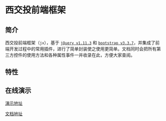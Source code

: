# 西交投前端框架

## 简介
西交投前端框架（`jx`），基于 [`jQuery v1.11.3`](https://jquery.com/) 和 [`bootstrap v3.3.7`](https://getbootstrap.com/docs/3.3/)，并集成了前端开发过程中的常用插件，进行了简单封装使之使用更简单。文档同时会把所有第三方控件的使用方法和各种属性事件一并收录在此，方便大家查阅。

## 特性

## 在线演示

[演示地址](http://124.115.168.58:1000/cdn/jx/1.0.0/docs/demo/)

[文档地址](http://124.115.168.58:1000/cdn/jx/1.0.0/docs)
